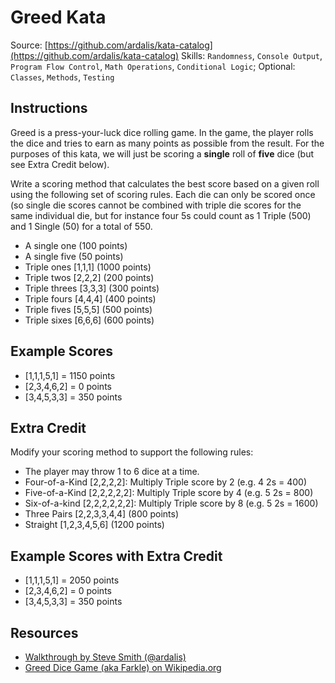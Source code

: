 # Greed Kata

Source: [https://github.com/ardalis/kata-catalog](https://github.com/ardalis/kata-catalog)
Skills: `Randomness`, `Console Output`, `Program Flow Control`, `Math Operations`, `Conditional Logic`; Optional:  `Classes`, `Methods`, `Testing`

## Instructions

Greed is a press-your-luck dice rolling game. In the game, the player rolls the dice and tries to earn as many points as possible from the result. For the purposes of this kata, we will just be scoring a **single** roll of **five** dice (but see Extra Credit below).

Write a scoring method that calculates the best score based on a given roll using the following set of scoring rules. Each die can only be scored once (so single die scores cannot be combined with triple die scores for the same individual die, but for instance four 5s could count as 1 Triple (500) and 1 Single (50) for a total of 550.

- A single one (100 points)
- A single five (50 points)
- Triple ones [1,1,1] (1000 points)
- Triple twos [2,2,2] (200 points)
- Triple threes [3,3,3] (300 points)
- Triple fours [4,4,4] (400 points)
- Triple fives [5,5,5] (500 points)
- Triple sixes [6,6,6] (600 points)

## Example Scores

- [1,1,1,5,1] = 1150 points
- [2,3,4,6,2] = 0 points
- [3,4,5,3,3] = 350 points

## Extra Credit

Modify your scoring method to support the following rules:

- The player may throw 1 to 6 dice at a time.
- Four-of-a-Kind [2,2,2,2]: Multiply Triple score by 2 (e.g. 4 2s = 400)
- Five-of-a-Kind [2,2,2,2,2]: Multiply Triple score by 4 (e.g. 5 2s = 800)
- Six-of-a-kind [2,2,2,2,2,2]: Multiply Triple score by 8 (e.g. 5 2s = 1600)
- Three Pairs [2,2,3,3,4,4] (800 points)
- Straight [1,2,3,4,5,6] (1200 points)

## Example Scores with Extra Credit

- [1,1,1,5,1] = 2050 points
- [2,3,4,6,2] = 0 points
- [3,4,5,3,3] = 350 points

## Resources

- [Walkthrough by Steve Smith (@ardalis)](http://pluralsight.com/training/courses/TableOfContents?courseName=patterns-library&highlight=steve-smith_patterns-rules*11#patterns-rules)
- [Greed Dice Game (aka Farkle) on Wikipedia.org](http://en.wikipedia.org/wiki/Greed_(dice_game))
